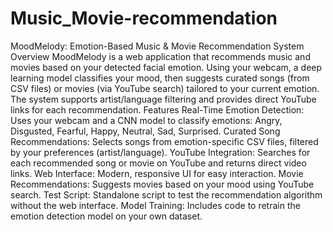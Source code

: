 ﻿# Music_Movie-recommendation
MoodMelody: Emotion-Based Music & Movie Recommendation System
Overview
MoodMelody is a web application that recommends music and movies based on your detected facial emotion. Using your webcam, a deep learning model classifies your mood, then suggests curated songs (from CSV files) or movies (via YouTube search) tailored to your current emotion. The system supports artist/language filtering and provides direct YouTube links for each recommendation.
Features
Real-Time Emotion Detection: Uses your webcam and a CNN model to classify emotions: Angry, Disgusted, Fearful, Happy, Neutral, Sad, Surprised.
Curated Song Recommendations: Selects songs from emotion-specific CSV files, filtered by your preferences (artist/language).
YouTube Integration: Searches for each recommended song or movie on YouTube and returns direct video links.
Web Interface: Modern, responsive UI for easy interaction.
Movie Recommendations: Suggests movies based on your mood using YouTube search.
Test Script: Standalone script to test the recommendation algorithm without the web interface.
Model Training: Includes code to retrain the emotion detection model on your own dataset.

